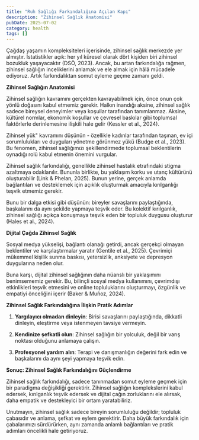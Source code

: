 ```yaml
---
title: "Ruh Sağlığı Farkındalığına Açılan Kapı"
description: "Zihinsel Sağlık Anatomisi"
pubDate: 2025-07-02
category: health
tags: []
---
```


Çağdaş yaşamın kompleksiteleri içerisinde, zihinsel sağlık merkezde yer almıştır. İstatistikler açık: her yıl küresel olarak dört kişiden biri zihinsel bozukluk yaşayacaktır (DSÖ, 2023). Ancak, bu artan farkındalığa rağmen, zihinsel sağlığın inceliklerini anlamak ve ele almak için hâlâ mücadele ediyoruz. Artık farkındalıktan somut eyleme geçme zamanı geldi.

**Zihinsel Sağlığın Anatomisi**

Zihinsel sağlığın kavramını gerçekten kavrayabilmek için, önce onun çok yönlü doğasını kabul etmemiz gerekir. Halkın inandığı aksine, zihinsel sağlık sadece bireysel deneyimler veya koşullar tarafından tanımlanmaz. Aksine, kültürel normlar, ekonomik koşullar ve çevresel baskılar gibi toplumsal faktörlerle derinlemesine ilişkili hale gelir (Kessler et al., 2024).

Zihinsel yük" kavramını düşünün - özellikle kadınlar tarafından taşınan, ev içi sorumlulukları ve duyguları yönetme görünmez yükü (Budge et al., 2023). Bu fenomen, zihinsel sağlığımızı şekillendirmede toplumsal beklentilerin oynadığı rolü kabul etmenin önemini vurgular.

Zihinsel sağlık farkındalığı, genellikle zihinsel hastalık etrafındaki stigma azaltmaya odaklanılır. Bununla birlikte, bu yaklaşım korku ve utanç kültürünü oluşturabilir (Link & Phelan, 2025). Bunun yerine, gerçek anlamda bağlantıları ve desteklemek için açıklık oluşturmak amacıyla kırılganlığı teşvik etmemiz gerekir.

Bunu bir dalga etkisi gibi düşünün: bireyler savaşlarını paylaştığında, başkalarını da aynı şekilde yapmaya teşvik eder. Bu kolektif kırılganlık, zihinsel sağlığı açıkça konuşmaya teşvik eden bir topluluk duygusu oluşturur (Hales et al., 2024).

**Dijital Çağda Zihinsel Sağlık**

Sosyal medya yükselişi, bağlantı olanağı getirdi, ancak gerçekçi olmayan beklentiler ve karşılaştırmalar yaratır (Gentile et al., 2025). Çevrimiçi mükemmel kişilik sunma baskısı, yetersizlik, anksiyete ve depresyon duygularına neden olur.

Buna karşı, dijital zihinsel sağlığının daha nüanslı bir yaklaşımını benimsememiz gerekir. Bu, bilinçli sosyal medya kullanımını, çevrimdışı etkinlikleri teşvik etmesini ve online topluluklarını oluşturmayı, özgünlik ve empatiyi önceliğini içerir (Baker & Muñoz, 2024).

**Zihinsel Sağlık Farkındalığına İlişkin Pratik Adımlar**

1. **Yargılayıcı olmadan dinleyin**: Birisi savaşlarını paylaştığında, dikkatli dinleyin, eleştirme veya istenmeyen tavsiye vermeyin.

2. **Kendinize şefkatli olun**: Zihinsel sağlığın bir yolculuk, değil bir varış noktası olduğunu anlamaya çalışın.

3. **Profesyonel yardım alın**: Terapi ve danışmanlığın değerini fark edin ve başkalarını da aynı şeyi yapmaya teşvik edin.

**Sonuç: Zihinsel Sağlık Farkındalığını Güçlendirme**

Zihinsel sağlık farkındalığı, sadece tanınmadan somut eyleme geçmek için bir paradigma değişikliği gerektirir. Zihinsel sağlığın komplekslerini kabul edersek, kırılganlık teşvik edersek ve dijital çağın zorluklarını ele alırsak, daha empatik ve destekleyici bir ortam yaratabiliriz.

Unutmayın, zihinsel sağlık sadece bireyin sorumluluğu değildir; topluluk çabasıdır ve anlama, şefkat ve eylem gerektirir. Daha büyük farkındalık için çabalarımızı sürdürürken, aynı zamanda anlamlı bağlantıları ve pratik adımları öncelikli hale getiriyoruz.
